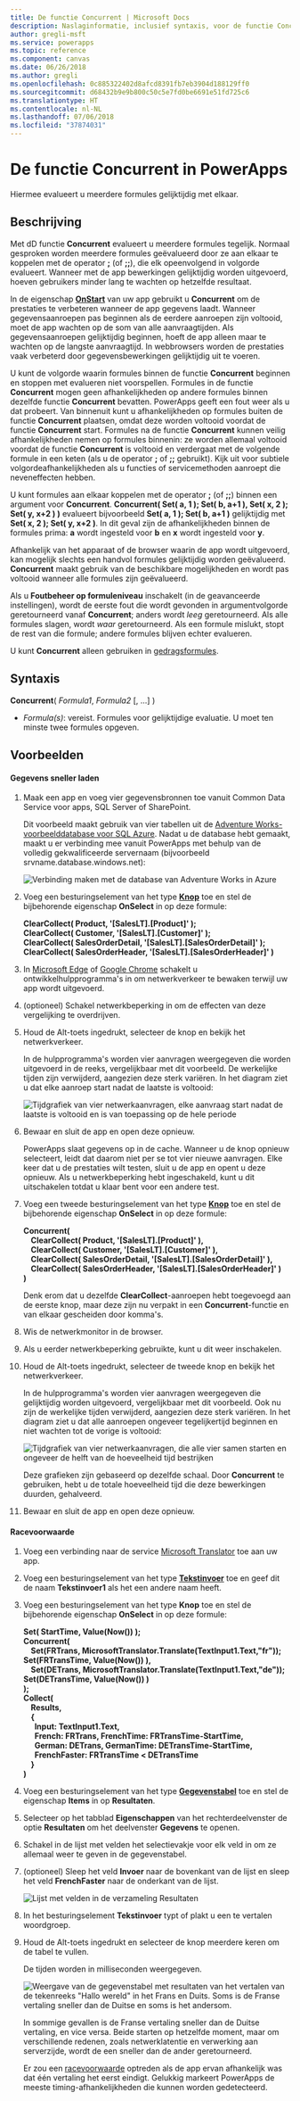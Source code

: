 ```yaml
---
title: De functie Concurrent | Microsoft Docs
description: Naslaginformatie, inclusief syntaxis, voor de functie Concurrent in PowerApps
author: gregli-msft
ms.service: powerapps
ms.topic: reference
ms.component: canvas
ms.date: 06/26/2018
ms.author: gregli
ms.openlocfilehash: 0c885322402d8afcd8391fb7eb3904d188129ff0
ms.sourcegitcommit: d68432b9e9b800c50c5e7fd0be6691e51fd725c6
ms.translationtype: HT
ms.contentlocale: nl-NL
ms.lasthandoff: 07/06/2018
ms.locfileid: "37874031"
---
```

# <a name="concurrent-function-in-powerapps"></a>De functie Concurrent in PowerApps
Hiermee evalueert u meerdere formules gelijktijdig met elkaar.

## <a name="description"></a>Beschrijving
Met dD functie **Concurrent** evalueert u meerdere formules tegelijk. Normaal gesproken worden meerdere formules geëvalueerd door ze aan elkaar te koppelen met de operator [**;**](operators.md) (of [**;;**](operators.md)), die elk opeenvolgend in volgorde evalueert. Wanneer met de app bewerkingen gelijktijdig worden uitgevoerd, hoeven gebruikers minder lang te wachten op hetzelfde resultaat.

In de eigenschap [**OnStart**](../controls/control-screen.md) van uw app gebruikt u **Concurrent** om de prestaties te verbeteren wanneer de app gegevens laadt. Wanneer gegevensaanroepen pas beginnen als de eerdere aanroepen zijn voltooid, moet de app wachten op de som van alle aanvraagtijden. Als gegevensaanroepen gelijktijdig beginnen, hoeft de app alleen maar te wachten op de langste aanvraagtijd. In webbrowsers worden de prestaties vaak verbeterd door gegevensbewerkingen gelijktijdig uit te voeren.

U kunt de volgorde waarin formules binnen de functie **Concurrent** beginnen en stoppen met evalueren niet voorspellen. Formules in de functie **Concurrent** mogen geen afhankelijkheden op andere formules binnen dezelfde functie **Concurrent** bevatten. PowerApps geeft een fout weer als u dat probeert. Van binnenuit kunt u afhankelijkheden op formules buiten de functie **Concurrent** plaatsen, omdat deze worden voltooid voordat de functie **Concurrent** start. Formules na de functie **Concurrent** kunnen veilig afhankelijkheden nemen op formules binnenin: ze worden allemaal voltooid voordat de functie **Concurrent** is voltooid en verdergaat met de volgende formule in een keten (als u de operator **;** of **;;** gebruikt). Kijk uit voor subtiele volgordeafhankelijkheden als u functies of servicemethoden aanroept die neveneffecten hebben.

U kunt formules aan elkaar koppelen met de operator **;** (of **;;**) binnen een argument voor **Concurrent**. **Concurrent( Set( a, 1 ); Set( b, a+1 ), Set( x, 2 ); Set( y, x+2 ) )** evalueert bijvoorbeeld **Set( a, 1 ); Set( b, a+1 )** gelijktijdig met **Set( x, 2 ); Set( y, x+2 )**. In dit geval zijn de afhankelijkheden binnen de formules prima: **a** wordt ingesteld voor **b** en **x** wordt ingesteld voor **y**.

Afhankelijk van het apparaat of de browser waarin de app wordt uitgevoerd, kan mogelijk slechts een handvol formules gelijktijdig worden geëvalueerd. **Concurrent** maakt gebruik van de beschikbare mogelijkheden en wordt pas voltooid wanneer alle formules zijn geëvalueerd.

Als u **Foutbeheer op formuleniveau** inschakelt (in de geavanceerde instellingen), wordt de eerste fout die wordt gevonden in argumentvolgorde geretourneerd vanaf **Concurrent**; anders wordt *leeg* geretourneerd. Als alle formules slagen, wordt *waar* geretourneerd. Als een formule mislukt, stopt de rest van die formule; andere formules blijven echter evalueren.

U kunt **Concurrent** alleen gebruiken in [gedragsformules](../working-with-formulas-in-depth.md).

## <a name="syntax"></a>Syntaxis
**Concurrent**( *Formula1*, *Formula2* [, ...] )

* *Formula(s)*: vereist. Formules voor gelijktijdige evaluatie. U moet ten minste twee formules opgeven.

## <a name="examples"></a>Voorbeelden

#### <a name="loading-data-faster"></a>Gegevens sneller laden

1. Maak een app en voeg vier gegevensbronnen toe vanuit Common Data Service voor apps, SQL Server of SharePoint. 

    Dit voorbeeld maakt gebruik van vier tabellen uit de [Adventure Works-voorbeelddatabase voor SQL Azure](https://docs.microsoft.com/azure/sql-database/sql-database-get-started-portal). Nadat u de database hebt gemaakt, maakt u er verbinding mee vanuit PowerApps met behulp van de volledig gekwalificeerde servernaam (bijvoorbeeld srvname.database.windows.net):

    ![Verbinding maken met de database van Adventure Works in Azure](media/function-concurrent/connect-database.png)

2. Voeg een besturingselement van het type **[Knop](../controls/control-button.md)** toe en stel de bijbehorende eigenschap **OnSelect** in op deze formule:

    **ClearCollect( Product, '[SalesLT].[Product]' );<br> ClearCollect( Customer, '[SalesLT].[Customer]' );<br> ClearCollect( SalesOrderDetail, '[SalesLT].[SalesOrderDetail]' );<br> ClearCollect( SalesOrderHeader, '[SalesLT].[SalesOrderHeader]' )**

3. In [Microsoft Edge](https://docs.microsoft.com/en-us/microsoft-edge/devtools-guide/network) of [Google Chrome](https://developers.google.com/web/tools/chrome-devtools/network-performance/) schakelt u ontwikkelhulpprogramma's in om netwerkverkeer te bewaken terwijl uw app wordt uitgevoerd.

1. (optioneel) Schakel netwerkbeperking in om de effecten van deze vergelijking te overdrijven.

4. Houd de Alt-toets ingedrukt, selecteer de knop en bekijk het netwerkverkeer.

    In de hulpprogramma's worden vier aanvragen weergegeven die worden uitgevoerd in de reeks, vergelijkbaar met dit voorbeeld.  De werkelijke tijden zijn verwijderd, aangezien deze sterk variëren.  In het diagram ziet u dat elke aanroep start nadat de laatste is voltooid:

    ![Tijdgrafiek van vier netwerkaanvragen, elke aanvraag start nadat de laatste is voltooid en is van toepassing op de hele periode](media/function-concurrent/chained-network.png)

5. Bewaar en sluit de app en open deze opnieuw.

    PowerApps slaat gegevens op in de cache. Wanneer u de knop opnieuw selecteert, leidt dat daarom niet per se tot vier nieuwe aanvragen. Elke keer dat u de prestaties wilt testen, sluit u de app en opent u deze opnieuw. Als u netwerkbeperking hebt ingeschakeld, kunt u dit uitschakelen totdat u klaar bent voor een andere test.

1. Voeg een tweede besturingselement van het type **[Knop](../controls/control-button.md)** toe en stel de bijbehorende eigenschap **OnSelect** in op deze formule:

    **Concurrent(<br> &nbsp;&nbsp;&nbsp;&nbsp;ClearCollect( Product, '[SalesLT].[Product]' ),<br> &nbsp;&nbsp;&nbsp;&nbsp;ClearCollect( Customer, '[SalesLT].[Customer]' ),<br> &nbsp;&nbsp;&nbsp;&nbsp;ClearCollect( SalesOrderDetail, '[SalesLT].[SalesOrderDetail]' ),<br> &nbsp;&nbsp;&nbsp;&nbsp;ClearCollect( SalesOrderHeader, '[SalesLT].[SalesOrderHeader]' )<br> )**

    Denk erom dat u dezelfde **ClearCollect**-aanroepen hebt toegevoegd aan de eerste knop, maar deze zijn nu verpakt in een **Concurrent**-functie en van elkaar gescheiden door komma's.

2. Wis de netwerkmonitor in de browser.

1. Als u eerder netwerkbeperking gebruikte, kunt u dit weer inschakelen.

3. Houd de Alt-toets ingedrukt, selecteer de tweede knop en bekijk het netwerkverkeer.

    In de hulpprogramma's worden vier aanvragen weergegeven die gelijktijdig worden uitgevoerd, vergelijkbaar met dit voorbeeld.  Ook nu zijn de werkelijke tijden verwijderd, aangezien deze sterk variëren.  In het diagram ziet u dat alle aanroepen ongeveer tegelijkertijd beginnen en niet wachten tot de vorige is voltooid:

    ![Tijdgrafiek van vier netwerkaanvragen, die alle vier samen starten en ongeveer de helft van de hoeveelheid tijd bestrijken](media/function-concurrent/concurrent-network.png)

    Deze grafieken zijn gebaseerd op dezelfde schaal. Door **Concurrent** te gebruiken, hebt u de totale hoeveelheid tijd die deze bewerkingen duurden, gehalveerd. 

5. Bewaar en sluit de app en open deze opnieuw.

#### <a name="race-condition"></a>Racevoorwaarde

1. Voeg een verbinding naar de service [Microsoft Translator](../connections/connection-microsoft-translator.md) toe aan uw app.

2. Voeg een besturingselement van het type [**Tekstinvoer**](../controls/control-text-input.md) toe en geef dit de naam **Tekstinvoer1** als het een andere naam heeft.

3. Voeg een besturingselement van het type **Knop** toe en stel de bijbehorende eigenschap **OnSelect** in op deze formule:

    **Set( StartTime, Value(Now()) );<br> Concurrent(<br> &nbsp;&nbsp;&nbsp;&nbsp;Set(FRTrans, MicrosoftTranslator.Translate(TextInput1.Text,"fr")); Set(FRTransTime, Value(Now()) ),<br> &nbsp;&nbsp;&nbsp;&nbsp;Set(DETrans, MicrosoftTranslator.Translate(TextInput1.Text,"de")); Set(DETransTime, Value(Now()) )<br> ); <br> Collect( <br> &nbsp;&nbsp;&nbsp;&nbsp;Results, <br> &nbsp;&nbsp;&nbsp;&nbsp;{<br> &nbsp;&nbsp;&nbsp;&nbsp;&nbsp;&nbsp;Input: TextInput1.Text, <br> &nbsp;&nbsp;&nbsp;&nbsp;&nbsp;&nbsp;French: FRTrans, FrenchTime: FRTransTime-StartTime,<br> &nbsp;&nbsp;&nbsp;&nbsp;&nbsp;&nbsp;German: DETrans, GermanTime: DETransTime-StartTime,<br> &nbsp;&nbsp;&nbsp;&nbsp;&nbsp;&nbsp;FrenchFaster: FRTransTime < DETransTime <br> &nbsp;&nbsp;&nbsp;&nbsp;}<br> )**

4. Voeg een besturingselement van het type [**Gegevenstabel**](../controls/control-data-table.md) toe en stel de eigenschap **Items** in op **Resultaten**.

1. Selecteer op het tabblad **Eigenschappen** van het rechterdeelvenster de optie **Resultaten** om het deelvenster **Gegevens** te openen.

1. Schakel in de lijst met velden het selectievakje voor elk veld in om ze allemaal weer te geven in de gegevenstabel.

1. (optioneel) Sleep het veld **Invoer** naar de bovenkant van de lijst en sleep het veld **FrenchFaster** naar de onderkant van de lijst.

    ![Lijst met velden in de verzameling Resultaten](media/function-concurrent/field-list.png) 

6. In het besturingselement **Tekstinvoer** typt of plakt u een te vertalen woordgroep.

7. Houd de Alt-toets ingedrukt en selecteer de knop meerdere keren om de tabel te vullen.

    De tijden worden in milliseconden weergegeven.
  
    ![Weergave van de gegevenstabel met resultaten van het vertalen van de tekenreeks "Hallo wereld" in het Frans en Duits. Soms is de Franse vertaling sneller dan de Duitse en soms is het andersom.](media/function-concurrent/race-condition.png) 

    In sommige gevallen is de Franse vertaling sneller dan de Duitse vertaling, en vice versa. Beide starten op hetzelfde moment, maar om verschillende redenen, zoals netwerklatentie en verwerking aan serverzijde, wordt de een sneller dan de ander geretourneerd.

    Er zou een [racevoorwaarde](https://en.wikipedia.org/wiki/Race_condition) optreden als de app ervan afhankelijk was dat één vertaling het eerst eindigt. Gelukkig markeert PowerApps de meeste timing-afhankelijkheden die kunnen worden gedetecteerd.
